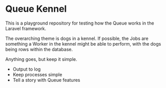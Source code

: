 # Queue Kennel

This is a playground repository for testing how the Queue works in the Laravel framework. 

The overarching theme is dogs in a kennel. If possible, the Jobs are something a Worker in the kennel might be able to perform, with the dogs being rows within the database.

Anything goes, but keep it simple.

- Output to log
- Keep processes simple
- Tell a story with Queue features
